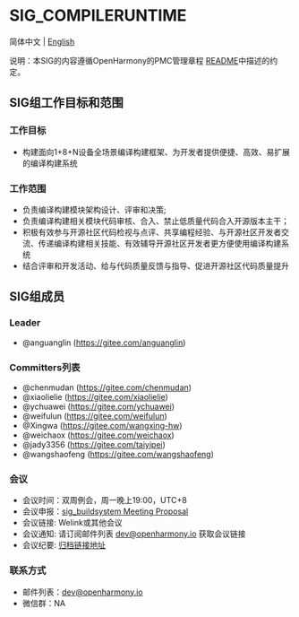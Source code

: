 # SIG_COMPILERUNTIME
简体中文 | [English](./sig_compileruntime.md)

说明：本SIG的内容遵循OpenHarmony的PMC管理章程 [README](/zh/pmc.md)中描述的约定。

## SIG组工作目标和范围

### 工作目标
- 构建面向1+8+N设备全场景编译构建框架、为开发者提供便捷、高效、易扩展的编译构建系统


### 工作范围
- 负责编译构建模块架构设计、评审和决策;
- 负责编译构建相关模块代码审核、合入、禁止低质量代码合入开源版本主干；
- 积极有效参与开源社区代码检视与点评、共享编程经验、与开源社区开发者交流、传递编译构建相关技能、有效辅导开源社区开发者更方便使用编译构建系统
- 结合评审和开发活动、给与代码质量反馈与指导、促进开源社区代码质量提升

## SIG组成员

### Leader
- @anguanglin (https://gitee.com/anguanglin)

### Committers列表
- @chenmudan (https://gitee.com/chenmudan)
- @xiaolielie (https://gitee.com/xiaolielie)
- @ychuawei (https://gitee.com/ychuawei)
- @weifulun (https://gitee.com/weifulun)
- @Xingwa (https://gitee.com/wangxing-hw)
- @weichaox (https://gitee.com/weichaox)
- @jady3356 (https://gitee.com/taiyipei)
- @wangshaofeng (https://gitee.com/wangshaofeng)

### 会议
 - 会议时间：双周例会，周一晚上19:00，UTC+8
 - 会议申报：[sig_buildsystem Meeting Proposal](https://shimo.im/sheets/m8AZV1JgE2UQ1KAb/MODOC/)
 - 会议链接: Welink或其他会议
 - 会议通知: 请订阅邮件列表 dev@openharmony.io 获取会议链接
 - 会议纪要: [归档链接地址](https://gitee.com/openharmony-sig/sig-content)

### 联系方式

- 邮件列表：dev@openharmony.io
- 微信群：NA
